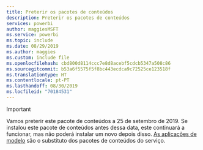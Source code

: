 ```yaml
---
title: Preterir os pacotes de conteúdos
description: Preterir os pacotes de conteúdos
services: powerbi
author: maggiesMSFT
ms.service: powerbi
ms.topic: include
ms.date: 08/29/2019
ms.author: maggies
ms.custom: include file
ms.openlocfilehash: cbd800d8114ccc7e8d8acebf5cdcb5347a508c86
ms.sourcegitcommit: b53a6f5575f5f8bc443ecdca9c72525ce123518f
ms.translationtype: HT
ms.contentlocale: pt-PT
ms.lasthandoff: 08/30/2019
ms.locfileid: "70184531"
---
```

>[!IMPORTANT]
>Vamos preterir este pacote de conteúdos a 25 de setembro de 2019. Se instalou este pacote de conteúdos antes dessa data, este continuará a funcionar, mas não poderá instalar um novo depois disso. [As aplicações de modelo](https://docs.microsoft.com/power-bi/service-template-apps-overview) são o substituto dos pacotes de conteúdos do serviço.